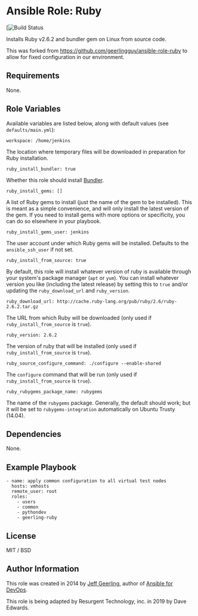 # Ansible Role: Ruby

[![Build Status](https://github.com/dedwards-tech/ansible-role-ruby)

Installs Ruby v2.6.2 and bundler gem on Linux from source code.

This was forked from https://github.com/geerlingguy/ansible-role-ruby
to allow for fixed configuration in our environment.

## Requirements

None.

## Role Variables

Available variables are listed below, along with default values (see `defaults/main.yml`):

    workspace: /home/jenkins

The location where temporary files will be downloaded in preparation for Ruby installation.

    ruby_install_bundler: true

Whether this role should install [Bundler](http://bundler.io/).

    ruby_install_gems: []

A list of Ruby gems to install (just the name of the gem to be installed). This is meant as a simple convenience, and will only install the latest version of the gem. If you need to install gems with more options or specificity, you can do so elsewhere in your playbook.

    ruby_install_gems_user: jenkins

The user account under which Ruby gems will be installed. Defaults to the `ansible_ssh_user` if not set.

    ruby_install_from_source: true

By default, this role will install whatever version of ruby is available through your system's package manager (`apt` or `yum`). You can install whatever version you like (including the latest release) by setting this to `true` and/or updating the `ruby_download_url` and `ruby_version`.

    ruby_download_url: http://cache.ruby-lang.org/pub/ruby/2.6/ruby-2.6.2.tar.gz

The URL from which Ruby will be downloaded (only used if `ruby_install_from_source` is `true`).

    ruby_version: 2.6.2

The version of ruby that will be installed (only used if `ruby_install_from_source` is `true`).

    ruby_source_configure_command: ./configure --enable-shared

The `configure` command that will be run (only used if `ruby_install_from_source` is `true`).

    ruby_rubygems_package_name: rubygems

The name of the `rubygems` package. Generally, the default should work; but it will be set to `rubygems-integration` automatically on Ubuntu Trusty (14.04).

## Dependencies

None.

## Example Playbook

    - name: apply common configuration to all virtual test nodes
      hosts: vmhosts
      remote_user: root
      roles:
        - users
        - common
        - pythondev
        - geerling-ruby

## License

MIT / BSD

## Author Information

This role was created in 2014 by [Jeff Geerling](https://www.jeffgeerling.com/), author of [Ansible for DevOps](https://www.ansiblefordevops.com/).

This role is being adapted by Resurgent Technology, inc. in 2019 by Dave Edwards.